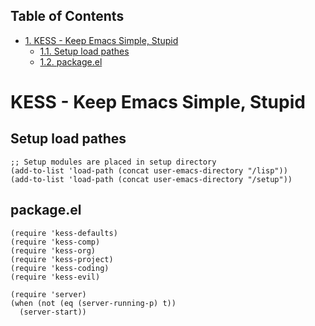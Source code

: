<div id="table-of-contents">
<h2>Table of Contents</h2>
<div id="text-table-of-contents">
<ul>
<li><a href="#sec-1">1. KESS - Keep Emacs Simple, Stupid</a>
<ul>
<li><a href="#sec-1-1">1.1. Setup load pathes</a></li>
<li><a href="#sec-1-2">1.2. package.el</a></li>
</ul>
</li>
</ul>
</div>
</div>

# KESS - Keep Emacs Simple, Stupid<a id="sec-1" name="sec-1"></a>

## Setup load pathes<a id="sec-1-1" name="sec-1-1"></a>

    ;; Setup modules are placed in setup directory
    (add-to-list 'load-path (concat user-emacs-directory "/lisp"))
    (add-to-list 'load-path (concat user-emacs-directory "/setup"))

## package.el<a id="sec-1-2" name="sec-1-2"></a>

    (require 'kess-defaults)
    (require 'kess-comp)
    (require 'kess-org)
    (require 'kess-project)
    (require 'kess-coding)
    (require 'kess-evil)
    
    (require 'server)
    (when (not (eq (server-running-p) t))
      (server-start))
